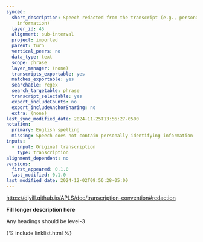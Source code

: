 ```yaml
---
synced:
  short_description: Speech redacted from the transcript (e.g., personally identifying
    information)
  layer_id: 45
  alignment: sub-interval
  project: imported
  parent: turn
  vertical_peers: no
  data_type: text
  scope: phrase
  layer_manager: (none)
  transcripts_exportable: yes
  matches_exportable: yes
  searchable: regex
  search_targetable: phrase
  transcript_selectable: yes
  export_includeCounts: no
  export_includeAnchorSharing: no
  extra: (none)
last_sync_modified_date: 2024-11-25T13:56:27-0500
notation:
  primary: English spelling
  missing: Speech does not contain personally identifying information
inputs:
  - input: Original transcription
    type: transcription
alignment_dependent: no
versions:
  first_appeared: 0.1.0
  last_modified: 0.1.0
last_modified_date: 2024-12-02T09:56:28-05:00
---
```


https://djvill.github.io/APLS/doc/transcription-convention#redaction

**Fill longer description here**

Any headings should be level-3


{% include linklist.html %}
